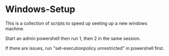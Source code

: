 # Windows-Setup

This is a collection of scripts to speed up seeting up a new windows machine.

Start an admin powershell then run 1, then 2 in the same session.

If there are issues, run "set-executionpolicy unrestricted" in powershell first.
